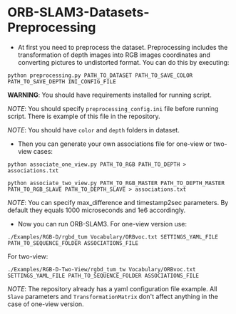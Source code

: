 # ORB-SLAM3-Datasets-Preprocessing
* At first you need to preprocess the dataset. Preprocessing includes the transformation of depth images into RGB images coordinates and converting pictures to undistorted format. You can do this by executing:
```
python preprocessing.py PATH_TO_DATASET PATH_TO_SAVE_COLOR PATH_TO_SAVE_DEPTH INI_CONFIG_FILE
```
**WARNING**: You should have requirements installed for running script.

*NOTE*: You should specify `preprocessing_config.ini` file before running script. There is example of this file in the repository.

*NOTE*: You should have `color` and `depth` folders in dataset.

* Then you can generate your own associations file for one-view or two-view cases:
```
python associate_one_view.py PATH_TO_RGB PATH_TO_DEPTH > associations.txt
```
```
python associate_two_view.py PATH_TO_RGB_MASTER PATH_TO_DEPTH_MASTER PATH_TO_RGB_SLAVE PATH_TO_DEPTH_SLAVE > associations.txt
```

*NOTE*: You can specify max_difference and timestamp2sec parameters. By default they equals 1000 microseconds and 1e6 accordingly.

* Now you can run ORB-SLAM3.
For one-view version use:
```
./Examples/RGB-D/rgbd_tum Vocabulary/ORBvoc.txt SETTINGS_YAML_FILE PATH_TO_SEQUENCE_FOLDER ASSOCIATIONS_FILE
```
For two-view:
```
./Examples/RGB-D-Two-View/rgbd_tum_tw Vocabulary/ORBvoc.txt SETTINGS_YAML_FILE PATH_TO_SEQUENCE_FOLDER ASSOCIATIONS_FILE
```
*NOTE*: The repository already has a yaml configuration file example. All `Slave` parameters and `TransformationMatrix` don't affect anything in the case of one-view version.
